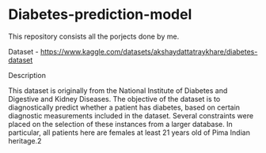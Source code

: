 # Diabetes-prediction-model
This repository consists all the porjects done by me.

Dataset - https://www.kaggle.com/datasets/akshaydattatraykhare/diabetes-dataset

Description

This dataset is originally from the National Institute of Diabetes and Digestive and Kidney
Diseases. The objective of the dataset is to diagnostically predict whether a patient has diabetes,
based on certain diagnostic measurements included in the dataset. Several constraints were placed
on the selection of these instances from a larger database. In particular, all patients here are females
at least 21 years old of Pima Indian heritage.2
